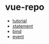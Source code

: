 # vue-repo


* [tutorial](https://github.com/yhmane/vue-repo/tree/master/concept/tutorial)
* [statement](https://github.com/yhmane/vue-repo/tree/master/concept/statement)
* [bind](https://github.com/yhmane/vue-repo/tree/master/concept/bind)
* [event](https://github.com/yhmane/vue-repo/tree/master/concept/event)
